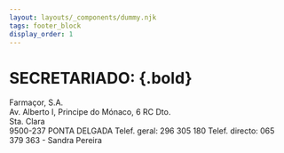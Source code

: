 ```yaml
---
layout: layouts/_components/dummy.njk
tags: footer_block
display_order: 1
---
```

# SECRETARIADO: {.bold}
Farmaçor, S.A.  
Av. Alberto I, Principe do Mónaco, 6 RC Dto.  
Sta. Clara  
9500-237 PONTA DELGADA 
Telef. geral: 296 305 180
Telef. directo: 065 379 363 - Sandra Pereira

